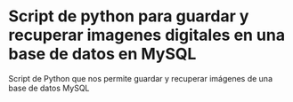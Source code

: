# Script de python para guardar y recuperar imagenes digitales en una base de datos en MySQL 
 Script de Python que nos permite guardar y recuperar imágenes de una base de datos MySQL
